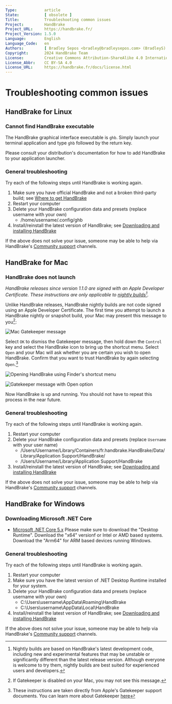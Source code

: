 ```yaml
---
Type:            article
State:           [ obsolete ]
Title:           Troubleshooting common issues
Project:         HandBrake
Project_URL:     https://handbrake.fr/
Project_Version: 1.5.0
Language:        English
Language_Code:   en
Authors:         [ Bradley Sepos <bradley@bradleysepos.com> (BradleyS) ]
Copyright:       2024 HandBrake Team
License:         Creative Commons Attribution-ShareAlike 4.0 International
License_Abbr:    CC BY-SA 4.0
License_URL:     https://handbrake.fr/docs/license.html
---
```


Troubleshooting common issues
=============================

<!-- .system-linux -->

## HandBrake for Linux

### Cannot find HandBrake executable

The HandBrake graphical interface executable is `ghb`. Simply launch your terminal application and type `ghb` followed by the return key.

Please consult your distribution's documentation for how to add HandBrake to your application launcher.

### General troubleshooting

Try each of the following steps until HandBrake is working again.

1. Make sure you have official HandBrake and not a broken third-party build; see [Where to get HandBrake](../get-handbrake/where-to-get-handbrake.html)
2. Restart your computer
3. Delete your HandBrake configuration data and presets (replace username with your own)
    - /home/username/.config/ghb
4. Install/reinstall the latest version of HandBrake; see [Downloading and installing HandBrake](../get-handbrake/download-and-install.html)

If the above does not solve your issue, someone may be able to help via HandBrake's [Community support](community-support.html) channels.

<!-- /.system-linux -->
<!-- .system-macos -->

## HandBrake for Mac

### HandBrake does not launch

*HandBrake releases since version 1.1.0 are signed with an Apple Developer Certificate. These instructions are only applicable to [nightly builds](https://handbrake.fr/nightly.php)[^nightly-builds].*

Unlike HandBrake releases, HandBrake nightly builds are not code signed using an Apple Developer Certificate. The first time you attempt to launch a HandBrake nightly or snapshot build, your Mac may present this message to you[^gatekeeper-disabled]:

![Mac Gatekeeper message](../../images/mac/gatekeeper-message-1.1.0.png "Gatekeeper may present this message when launching a HandBrake nightly build for the first time.")

Select `OK` to dismiss the Gatekeeper message, then hold down the `Control` key and select the HandBrake icon to bring up the shortcut menu. Select `Open` and your Mac will ask whether you are certain you wish to open HandBrake. Confirm that you want to trust HandBrake by again selecting `Open`.[^gatekeeper-instructions]

![Opening HandBrake using Finder's shortcut menu](../../images/mac/shortcut-menu-open-1.1.0.png "Launching HandBrake using the Open option in the Finder's shortcut menu will bypass the initial Gatekeeper message.")

![Gatekeeper message with Open option](../../images/mac/gatekeeper-message-quarantine-1.1.0.png "Gatekeeper may also present this message when launching HandBrake for the first time. Selecting Open will tell Gatekeeper to trust HandBrake.")

Now HandBrake is up and running. You should not have to repeat this process in the near future.

### General troubleshooting

Try each of the following steps until HandBrake is working again.

1. Restart your computer
2. Delete your HandBrake configuration data and presets (replace `Username` with your user name)
    - /Users/Username/Library/Containers/fr.handbrake.HandBrake/Data/Library/Application Support/HandBrake/
    - /Users/Username/Library/Application Support/HandBrake
3. Install/reinstall the latest version of HandBrake; see [Downloading and installing HandBrake](../get-handbrake/download-and-install.html)

If the above does not solve your issue, someone may be able to help via HandBrake's [Community support](community-support.html) channels.

<!-- /.system-macos -->
<!-- .system-windows -->

## HandBrake for Windows

### Downloading Microsoft .NET Core

- [Microsoft .NET Core 5.x](https://dotnet.microsoft.com/download/dotnet/5.0/runtime) 
Please make sure to download the "Desktop Runtime".
Download the "x64" versionf or Intel or AMD based systems.
Download the "Arm64" for ARM based devices running Windows. 


### General troubleshooting

Try each of the following steps until HandBrake is working again.

1. Restart your computer
2. Make sure you have the latest version of .NET Desktop Runtime installed for your system. 
3. Delete your HandBrake configuration data and presets (replace username with your own)
    - C:\Users\username\AppData\Roaming\HandBrake
    - C:\Users\username\AppData\Local\HandBrake
4. Install/reinstall the latest version of HandBrake; see [Downloading and installing HandBrake](../get-handbrake/download-and-install.html)

If the above does not solve your issue, someone may be able to help via HandBrake's [Community support](community-support.html) channels.

<!-- /.system-windows -->

[^nightly-builds]: Nightly builds are based on HandBrake's latest development code, including new and experimental features that may be unstable or significantly different than the latest release version. Although everyone is welcome to try them, nightly builds are best suited for experienced users and developers.

[^gatekeeper-disabled]: If Gatekeeper is disabled on your Mac, you may not see this message.

[^gatekeeper-instructions]: These instructions are taken directly from Apple's Gatekeeper support documents. You can learn more about Gatekeeper [here](https://support.apple.com/en-us/HT202491)
